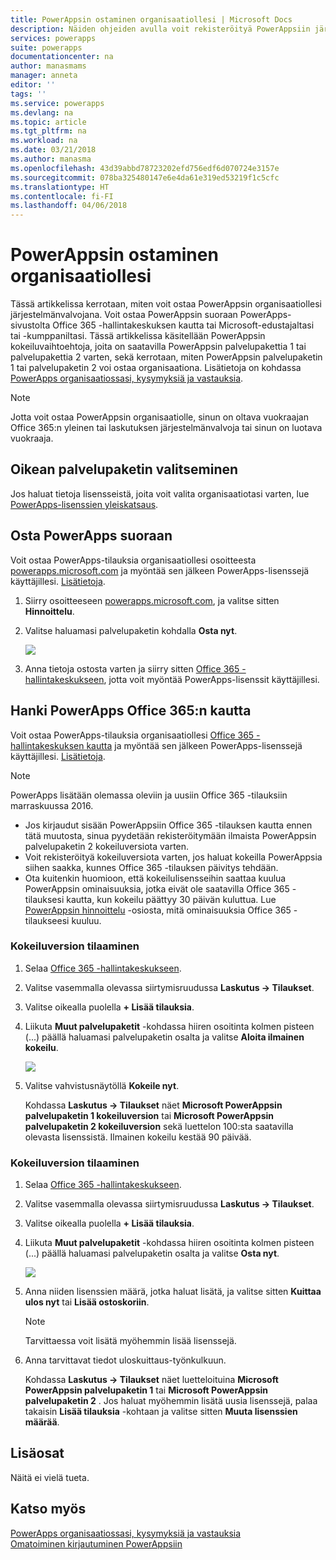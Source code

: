 ```yaml
---
title: PowerAppsin ostaminen organisaatiollesi | Microsoft Docs
description: Näiden ohjeiden avulla voit rekisteröityä PowerAppsiin järjestelmänvalvojana.
services: powerapps
suite: powerapps
documentationcenter: na
author: manasmams
manager: anneta
editor: ''
tags: ''
ms.service: powerapps
ms.devlang: na
ms.topic: article
ms.tgt_pltfrm: na
ms.workload: na
ms.date: 03/21/2018
ms.author: manasma
ms.openlocfilehash: 43d39abbd78723202efd756edf6d070724e3157e
ms.sourcegitcommit: 078ba325480147e6e4da61e319ed53219f1c5cfc
ms.translationtype: HT
ms.contentlocale: fi-FI
ms.lasthandoff: 04/06/2018
---
```

# <a name="purchase-powerapps-for-your-organization"></a>PowerAppsin ostaminen organisaatiollesi
Tässä artikkelissa kerrotaan, miten voit ostaa PowerAppsin organisaatiollesi järjestelmänvalvojana. Voit ostaa PowerAppsin suoraan PowerApps-sivustolta Office 365 -hallintakeskuksen kautta tai Microsoft-edustajaltasi tai -kumppaniltasi. Tässä artikkelissa käsitellään PowerAppsin kokeiluvaihtoehtoja, joita on saatavilla PowerAppsin palvelupakettia 1 tai palvelupakettia 2 varten, sekä kerrotaan, miten PowerAppsin palvelupaketin 1 tai palvelupaketin 2 voi ostaa organisaationa. Lisätietoja on kohdassa [PowerApps organisaatiossasi, kysymyksiä ja vastauksia](signup-question-and-answer.md).

> [!NOTE]
>   Jotta voit ostaa PowerAppsin organisaatiolle, sinun on oltava vuokraajan Office 365:n yleinen tai laskutuksen järjestelmänvalvoja tai sinun on luotava vuokraaja.

## <a name="choosing-the-right-plan"></a>Oikean palvelupaketin valitseminen
Jos haluat tietoja lisensseistä, joita voit valita organisaatiotasi varten, lue [PowerApps-lisenssien yleiskatsaus](pricing-billing-skus.md).

## <a name="purchase-powerapps-directly"></a>Osta PowerApps suoraan
Voit ostaa PowerApps-tilauksia organisaatiollesi osoitteesta [powerapps.microsoft.com][4] ja myöntää sen jälkeen PowerApps-lisenssejä käyttäjillesi. [Lisätietoja][5].

1. Siirry osoitteeseen [powerapps.microsoft.com][4], ja valitse sitten **Hinnoittelu**.

2. Valitse haluamasi palvelupaketin kohdalla **Osta nyt**.

    ![](./media/signup-for-powerapps-admin/buy-now.png)

3. Anna tietoja ostosta varten ja siirry sitten [Office 365 -hallintakeskukseen][6], jotta voit myöntää PowerApps-lisenssit käyttäjillesi.

## <a name="get-powerapps-through-office-365"></a>Hanki PowerApps Office 365:n kautta
Voit ostaa PowerApps-tilauksia organisaatiollesi [Office 365 -hallintakeskuksen kautta][6] ja myöntää sen jälkeen PowerApps-lisenssejä käyttäjillesi. [Lisätietoja][5].

> [!NOTE]
> PowerApps lisätään olemassa oleviin ja uusiin Office 365 -tilauksiin marraskuussa 2016.
>
> * Jos kirjaudut sisään PowerAppsiin Office 365 -tilauksen kautta ennen tätä muutosta, sinua pyydetään rekisteröitymään ilmaista PowerAppsin palvelupaketin 2 kokeiluversiota varten.
> * Voit rekisteröityä kokeiluversiota varten, jos haluat kokeilla PowerAppsia siihen saakka, kunnes Office 365 -tilauksen päivitys tehdään.  
> * Ota kuitenkin huomioon, että kokeilulisensseihin saattaa kuulua PowerAppsin ominaisuuksia, jotka eivät ole saatavilla Office 365 -tilauksesi kautta, kun kokeilu päättyy 30 päivän kuluttua.  Lue [PowerAppsin hinnoittelu][2] -osiosta, mitä ominaisuuksia Office 365 -tilaukseesi kuuluu.


### <a name="purchase-a-subscription-trial"></a>Kokeiluversion tilaaminen
1. Selaa [Office 365 -hallintakeskukseen][6].

2. Valitse vasemmalla olevassa siirtymisruudussa **Laskutus -> Tilaukset**.

3. Valitse oikealla puolella **+ Lisää tilauksia**.

4. Liikuta **Muut palvelupaketit** -kohdassa hiiren osoitinta kolmen pisteen (...) päällä haluamasi palvelupaketin osalta ja valitse **Aloita ilmainen kokeilu**.

    ![](./media/signup-for-powerapps-admin/admin-purchase-trial.png)

5. Valitse vahvistusnäytöllä **Kokeile nyt**.

    Kohdassa **Laskutus -> Tilaukset** näet **Microsoft PowerAppsin palvelupaketin 1 kokeiluversion** tai **Microsoft PowerAppsin palvelupaketin 2 kokeiluversion** sekä luettelon 100:sta saatavilla olevasta lisenssistä. Ilmainen kokeilu kestää 90 päivää.

### <a name="purchase-a-subscription"></a>Kokeiluversion tilaaminen
1. Selaa [Office 365 -hallintakeskukseen][6].

2. Valitse vasemmalla olevassa siirtymisruudussa **Laskutus -> Tilaukset**.

3. Valitse oikealla puolella **+ Lisää tilauksia**.

4. Liikuta **Muut palvelupaketit** -kohdassa hiiren osoitinta kolmen pisteen (...) päällä haluamasi palvelupaketin osalta ja valitse **Osta nyt**.

    ![](./media/signup-for-powerapps-admin/admin-purchase-paid.png)

5. Anna niiden lisenssien määrä, jotka haluat lisätä, ja valitse sitten **Kuittaa ulos nyt** tai **Lisää ostoskoriin**.

   > [!NOTE]
   > Tarvittaessa voit lisätä myöhemmin lisää lisenssejä.


6. Anna tarvittavat tiedot uloskuittaus-työnkulkuun.

    Kohdassa **Laskutus -> Tilaukset** näet luetteloituina **Microsoft PowerAppsin palvelupaketin 1**  tai **Microsoft PowerAppsin palvelupaketin 2** . Jos haluat myöhemmin lisätä uusia lisenssejä, palaa takaisin **Lisää tilauksia** -kohtaan ja valitse sitten **Muuta lisenssien määrää**.

## <a name="add-ons"></a>Lisäosat
Näitä ei vielä tueta.

## <a name="see-also"></a>Katso myös
[PowerApps organisaatiossasi, kysymyksiä ja vastauksia](signup-question-and-answer.md)  
[Omatoiminen kirjautuminen PowerAppsiin](../maker/signup-for-powerapps.md)  

<!--Reference links in article-->
[1]: http://go.microsoft.com/fwlink/p/?LinkId=715583
[2]: http://go.microsoft.com/fwlink/p/?LinkId=708209
[4]: https://go.microsoft.com/fwlink/?linkid=832551
[5]: https://support.office.com/article/997596b5-4173-4627-b915-36abac6786dc
[6]: https://portal.office.com/admin/default.aspx
